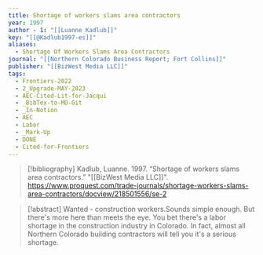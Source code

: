 ```yaml
---
title: Shortage of workers slams area contractors
year: 1997
author - 1: "[[Luanne Kadlub]]"
key: "[[@Kadlub1997-es]]"
aliases:
  - Shortage Of Workers Slams Area Contractors
journal: "[[Northern Colorado Business Report; Fort Collins]]"
publisher: "[[BizWest Media LLC]]"
tags:
  - Frontiers-2022
  - 2_Upgrade-MAY-2023
  - AEC-Cited-Lit-for-Jacqui
  - _BibTex-to-MD-Git
  - _In-Notion
  - AEC
  - Labor
  - _Mark-Up
  - DONE
  - Cited-for-Frontiers
---
```


> [!bibliography]
> Kadlub, Luanne. 1997. “Shortage of workers slams area contractors.” "[[BizWest Media LLC]]". https://www.proquest.com/trade-journals/shortage-workers-slams-area-contractors/docview/218501556/se-2

> [!abstract]
> Wanted -  construction workers.Sounds simple enough. But there's more here than meets the eye. You bet there's a labor shortage in the construction industry in Colorado. In fact, almost all Northern Colorado building contractors will tell you it's a serious shortage.